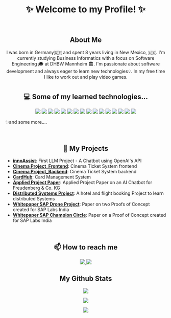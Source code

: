 <h1 align="center">
 ✨ Welcome to my Profile! ✨
</h1>
<br>
<h2 align="center">
 About Me
</h2>

<p align="center">
I was born in Germany🇩🇪 and spent 8 years living in New Mexico, 🇺🇸. I'm currently studying Business Informatics with a focus on Software Engineering 🎓 at DHBW Mannheim 🏛. I'm passionate about software development and always eager to learn new technologies💡. In my free time I like to work out and play video games.
</p>

<h1></h1>

<h2 align="center">💻 Some of my learned technologies...</h2>

<p align="center">
 <img src="https://img.shields.io/badge/-Java-black?style=flat-square&logo=oracle"/>
 <img src="https://img.shields.io/badge/-Python-black?style=flat-square&logo=python"/>
 <img src="https://img.shields.io/badge/-JavaScript-black?style=flat-square&logo=javascript"/>
 <img src="https://img.shields.io/badge/-React-black?style=flat-square&logo=react"/>
 <img src="https://img.shields.io/badge/-Next.js-black?style=flat-square&logo=next.js"/>
 <img src="https://img.shields.io/badge/-NodeJS-black?style=flat-square&logo=Node.js"/>
 <img src="https://img.shields.io/badge/-SvelteKit-black?style=flat-square&logo=svelte"/>
 <img src="https://img.shields.io/badge/-SAP%20UI5-black?style=flat-square&logo=sap"/>
 <img src="https://img.shields.io/badge/-SQL-black?style=flat-square&logo=mysql"/>
 <img src="https://img.shields.io/badge/-Docker-black?style=flat-square&logo=docker"/>
 <img src="https://img.shields.io/badge/-Jenkins-black?style=flat-square&logo=jenkins"/>
 <img src="https://img.shields.io/badge/-Sonar-black?style=flat-square&logo=sonar"/>
 <img src="https://img.shields.io/badge/-SonarQube-black?style=flat-square&logo=sonarqube"/>
 <img src="https://img.shields.io/badge/-Git-black?style=flat-square&logo=git"/>
 <img src="https://img.shields.io/badge/-GitHub-black?style=flat-square&logo=github"/>
 <img src="https://img.shields.io/badge/-GitLab-black?style=flat-square&logo=gitlab"/>
</p>

✨and some more....

<br>

<h2 align="center">🚀 My Projects</h2>

- [**innoAssist**](https://github.com/uiyoungkim/InnoAssist.git): First LLM Project - A Chatbot using OpenAI's API 
- [**Cinema Project_Frontend**](https://github.com/rickertmar/KinoticketFrontend.git): Cinema Ticket System frontend
- [**Cinema Project_Backend**](https://github.com/rickertmar/KinoticketSystem.git): Cinema Ticket System backend
- [**CardHub**](https://github.com/WWI22SEA/Anki-Project.git): Card Management System
- [**Applied Project Paper**](https://github.com/zxTyphoon/applied-project-paper): Applied Project Paper on an AI Chatbot for Freudenberg & Co. KG
- [**Distributed Systems Project**](https://github.com/K-Lorenz/VerteilteSystemeV2): A hotel and flight booking Project to learn distributed Systems
- [**Whitepaper SAP Drone Project**](https://github.com/zxTyphoon/Whitepaper_SAP_Drone-Project): Paper on two Proofs of Concept created for SAP Labs India
- [**Whitepaper SAP Champion Circle**](https://github.com/zxTyphoon/Whitepaper_SAP_Champion-Circle): Paper on a Proof of Concept created for SAP Labs India
<br>
 
<h2 align="center"> 📫 How to reach me </h2>
 
<p align="center">
 <a href="mailto:seantylerstraub@gmail.com">
  <img src="https://img.shields.io/badge/-seantylerstraub@gmail.com-c14438?style=flat-square&logo=Gmail&logoColor=white&link=mailto:seantylerstraub@gmail.com"/>
 </a>
   <a href="https://www.linkedin.com/in/sean-tyler-straub/">
  <img src="https://img.shields.io/badge/-LinkedIn-blue?style=flat-square&logo=Linkedin&logoColor=white&link=https://www.linkedin.com/in/sean-tyler-straub/"/>
  </a>
</p>
 
<h2 align="center"> My Github Stats </h2>
<p align="center">
<img src="https://github-readme-streak-stats.herokuapp.com/?user=zxTyphoon&show_icons=true&locale=en&layout=compact&theme=ambient_gradient&line_height=0" />
</p>
<p align="center">
  <img src="https://github-readme-stats.vercel.app/api?username=zxTyphoon&show_icons=true&theme=ambient_gradient&line_height=27&show=prs_merged,prs_merged_percentage&hide=stars&hide_rank=true&hide_title=true&include_all_commits=true">
</p> 
<p align="center">
<img src="https://github-readme-stats.vercel.app/api/top-langs/?username=zxTyphoon&theme=ambient_gradient">
</p>

